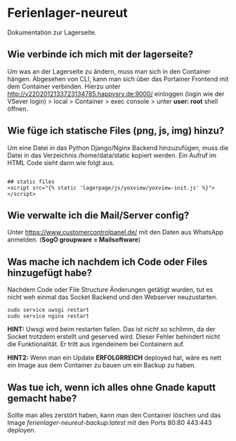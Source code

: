 # Ferienlager-neureut

Dokumentation zur Lagerseite.

## Wie verbinde ich mich mit der lagerseite?

Um was an der Lagerseite zu ändern, muss man sich in den Container hängen. Abgesehen von CLI, kann man sich über das Portainer Frontend mit dem Container verbinden. Hierzu unter http://v2202012133723134785.happysrv.de:9000/ einloggen (login wie der VSever login) > local > Container > exec console > unter **user: root** shell öffnen. 

## Wie füge ich statische Files (png, js, img) hinzu?
Um eine Datei in das Python Django/Nginx Backend hinzuzufügen, muss die Datei in das Verzeichnis /home/data/static kopiert werden. Ein Aufruf im HTML Code sieht dann wie folgt aus. 

```

## static files
<script src="{% static 'lagerpage/js/yoxview/yoxview-init.js' %}"></script>

```

## Wie verwalte ich die Mail/Server config?

Unter https://www.customercontrolpanel.de/ mit den Daten aus WhatsApp anmelden. (**SogO groupware = Mailsoftware**)

## Was mache ich nachdem ich Code oder Files hinzugefügt habe?
Nachdem Code oder File Structure Änderungen getätigt wurden, tut es nicht weh einmal das Socket Backend und den Webserver neuzustarten.

```
sudo service uwsgi restart
sudo service nginx restart
```
**HINT:** Uwsgi wird beim restarten failen. Das ist nicht so schlimm, da der Socket trotzdem erstellt und geserved wird. Dieser Fehler behindert nicht die Funktionalität. Er tritt aus irgendeinem bei Containern auf.

**HINT2:** Wenn man ein Update **ERFOLGRREICH** deployed hat, wäre es nett ein Image aus dem Container zu bauen um ein Backup zu haben.
## Was tue ich, wenn ich alles ohne Gnade kaputt gemacht habe?

Sollte man alles zerstört haben, kann man den Container löschen und das Image *ferienlager-neureut-backup:latest* mit den Ports 80:80 443:443 deployen.

